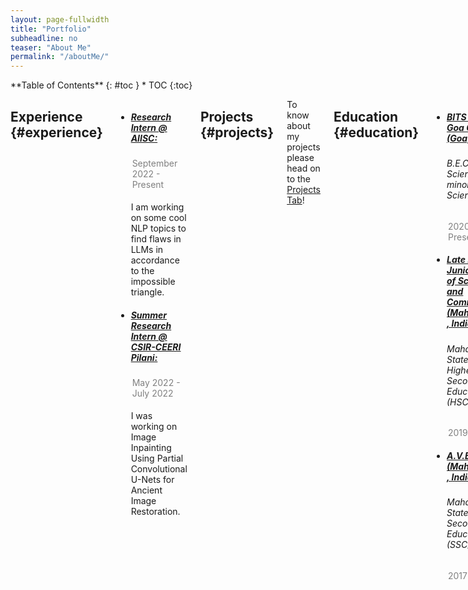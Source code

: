 ```yaml
---
layout: page-fullwidth
title: "Portfolio"
subheadline: no
teaser: "About Me"
permalink: "/aboutMe/"
---
```

<div class="row">
<div class="medium-4 medium-push-8 columns" markdown="1">
<div class="panel radius" markdown="1">
**Table of Contents**
{: #toc }
*  TOC
{:toc}
</div>
</div><!-- /.medium-4.columns -->



<div class="medium-8 medium-pull-4 columns" markdown="1">


## Experience {#experience}
<ul>
<li> <h5><u> Research Intern @ AIISC:</u></h5> 
<p style="color: grey; margin: 2px;">September 2022 - Present</p><br>
I am working on some cool NLP topics to find flaws in LLMs in accordance to the impossible triangle.</li>

<li> <h5><u> Summer Research Intern @ CSIR-CEERI Pilani:</u></h5> 
<p style="color: grey; margin: 2px;">May 2022 - July 2022</p><br>
I was working on Image Inpainting Using Partial Convolutional U-Nets for Ancient Image Restoration.</li>
</ul>


## Projects   {#projects}
To know about my projects please head on to the [Projects Tab](/projects/)!


## Education {#education}
<ul>
<li> <h5><u> BITS Pilani, Goa Campus (Goa, India):</u></h5> 
<h6>B.E.Computer Science with a minor in Data Science</h6>
<p style="color: grey; margin: 2px;">2020 - Present</p>
</li>

<li> <h5><u> Late P.B. Jog Junior College of Science and Commerce (Maharashtra, India):</u></h5> 
<h6>Maharashtra State Board of Higher Secondary Education (HSC)</h6>
<p style="color: grey; margin: 2px;">2019 - 2020</p>
</li>

<li> <h5><u> A.V.E.M.H.S (Maharashtra, India):</u></h5> 
<h6>Maharashtra State Board of Secondary Education (SSC)</h6>
<p style="color: grey; margin: 2px;">2017 - 2018</p>
</li>



</ul>

## Positions of Responsibilities {#PORs}
<ul>

<li> <h5><u> Treasurer and Publicity & Design Head</u></h5> 
<h6>Nirmaan Goa Chapter</h6>
<p style="color: grey; margin: 2px;">March 2022 - Present</p>
</li>

</ul>


## Certifications {#certi}
<ul>

<li> <h5><u> Building Transfomer-Based Natural Language Processing Applications</u></h5> 
<h6>Nvidia Deep Learning Institute</h6>
<!-- <p style="color: grey; margin: 2px;">March 2022-Present</p> -->
Learnt about ONNX and TensorRT models for optimized GPU training of a language model based on BERT feature extractor and used it for different NLP tasks.
</li>

</ul>


## Volunteer Experience {#VExp}

<ul>

<li>
<p style="color: grey; margin: 2px;">December 2021 - May 2022</p> 
<p> Mentored juniors through the <i>Academic Assistance Program 2021-2022</i> for the course Engineering Graphics </p> 
</li>

<li>
<p style="color: grey; margin: 2px;">November 2020 - April 2022</p>
<p> Tutoring and mentoring students from 5<sup>th</sup> standard from the urban slums near our university campus </p>
</li>

</ul>

## Teaching Experience {#TExp}

<ul>

<li>
<h6> CS F211 </h6>
<p style="color: grey; margin: 2px;">January 2023 - Present</p>
<p> Working a TA for the course Data Structures and Algorithms</p></li>


<li>
<h6> CS F214 </h6>
<p style="color: grey; margin: 2px;">July 2022 - December 2022</p>
<p> Worked a TAship for the course Logic in Computer Science.</p></li>

</ul>


## Technological Proficiency {#TProf}
<ul>

<li>
<emp><b> Programming Languages: </b></emp> Python | C++ / C | Java | SQL 
</li>

<li>
<emp><b> Python Modules: </b></emp> TensorFlow | Keras | PyTorch | Scikit-learn | Numpy | Matplotlib | BeautifulSoup | PIL-Image | OpenCV
</li>

<li>
<emp><b> Software: </b></emp> MATLAB
</li>

<li>
<emp><b> Operating Systems: </b></emp> Windows | Linux (Ubuntu)
</li>

</ul>


## Awards {#awards}
<ul>
<li> 
<p style="color: grey; margin: 2px;">2021</p>
First Place on private Leader board in ML Hackathon during CTE TechWeekend 2021 amongst all majors and years.
</li>

<li>
<p style="color: grey; margin: 2px;">August 2017</p>
I was part of a 7 student team from India at the first Asien-Pazifik-Deutscholympiade (APDO) (Asia Pacific German Language Olympics) organised by GOETHE-INSTITUT
</li>

</ul>


## Relevant Electives Completed {#subjects}
<p>
Foundations of Data Science(CS F320) | Applied Statistical Methods(MATH F432) | Operating Systems(CS F372) | Theory of Computation(CS F351) | Computer Architecture(CS F342) | Principles of Programming Languages(CS F301) | Data Structures & Algorithms(CS F211) | Logic in Computer Science(CS  F214) | Database Systems(CS F212) | Object Oriented Programming(CS F213) | Discrete Structures for Computer Science(CS F222) | Microprocessors and Interfacing(CS F241) | Digital Design(CS F215)
</p>


</div><!--/.medium-8.columns-->
</div><!-- /.row -->

